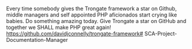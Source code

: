 Every time somebody gives the Trongate framework a star on Github, middle managers and self appointed PHP aficionados start crying like babies.  Do something amazing today.  Give Trongate a star on GitHub and together we SHALL make PHP great again!  https://github.com/davidjconnelly/trongate-framework# SCA-Project-Documentation-Manager
